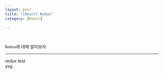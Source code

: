 ```yaml
---
layout: post
title: "[React] Redux"
category: [React]

---
```

<br>

`Redux`에 대해 알아보자
<!-- more -->

<hr>


redux test  
ysg  